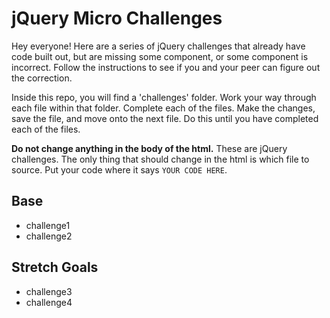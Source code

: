 # jQuery Micro Challenges

Hey everyone! Here are a series of jQuery challenges that already have code built out, but are missing some component, or some component is incorrect. Follow the instructions to see if you and your peer can figure out the correction.

Inside this repo, you will find a 'challenges' folder. Work your way through each file within that folder. Complete each of the files. Make the changes, save the file, and move onto the next file. Do this until you have completed each of the files.

**Do not change anything in the body of the html.** These are jQuery challenges. The only thing that should change in the html is which file to source. Put your code where it says `YOUR CODE HERE`.

## Base

- challenge1
- challenge2

## Stretch Goals

- challenge3
- challenge4
